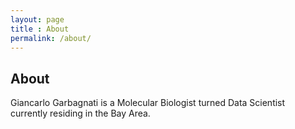 ```yaml
---
layout: page
title : About
permalink: /about/
---
```


<h2>About</h2>
<p>Giancarlo Garbagnati is a Molecular Biologist turned Data Scientist<br>currently residing in the Bay Area.</p>
<br>
<br>
  </div>
<p>  <div class="manual-content">

</p>


